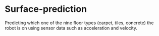 # Surface-prediction
 Predicting which one of the nine floor types (carpet, tiles, concrete) the robot is on using sensor data such as acceleration and velocity.
